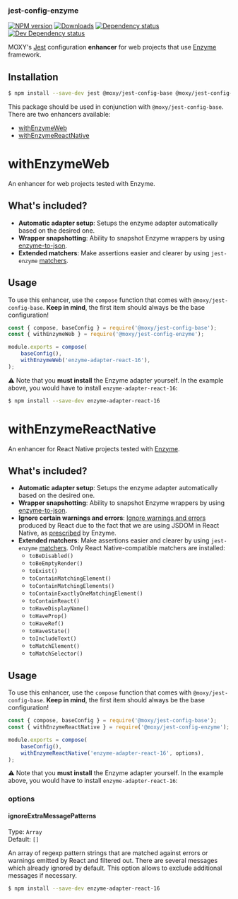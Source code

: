 ### jest-config-enzyme

[![NPM version][npm-image]][npm-url] [![Downloads][downloads-image]][npm-url]
[![Dependency status][david-dm-image]][david-dm-url] [![Dev Dependency status][david-dm-dev-image]][david-dm-dev-url]

[npm-url]:https://npmjs.org/package/@moxy/jest-config-enzyme
[npm-image]:https://img.shields.io/npm/v/@moxy/jest-config-enzyme.svg
[downloads-image]:https://img.shields.io/npm/dm/@moxy/jest-config-enzyme.svg
[david-dm-url]:https://david-dm.org/moxystudio/jest-config?path=packages/jest-config-enzyme
[david-dm-image]:https://img.shields.io/david/moxystudio/jest-config.svg?path=packages/jest-config-enzyme
[david-dm-dev-url]:https://david-dm.org/moxystudio/jest-config?type=dev&path=packages/jest-config-enzyme
[david-dm-dev-image]:https://img.shields.io/david/dev/moxystudio/jest-config.svg?path=packages/jest-config-enzyme

MOXY's [Jest](https://jestjs.io/) configuration **enhancer** for web projects that use [Enzyme](https://github.com/airbnb/enzyme) framework.

## Installation

```sh
$ npm install --save-dev jest @moxy/jest-config-base @moxy/jest-config-enzyme
```

This package should be used in conjunction with `@moxy/jest-config-base`. There are two enhancers available:

- [withEnzymeWeb](#withenzymeweb)
- [withEnzymeReactNative](#withenzymereactnative)

# withEnzymeWeb

An enhancer for web projects tested with Enzyme.

## What's included?

- **Automatic adapter setup**: Setups the enzyme adapter automatically based on the desired one.
- **Wrapper snapshotting**: Ability to snapshot Enzyme wrappers by using [enzyme-to-json](https://www.npmjs.com/package/enzyme-to-json).
- **Extended matchers**: Make assertions easier and clearer by using `jest-enzyme` [matchers](https://github.com/FormidableLabs/enzyme-matchers/tree/master/packages/jest-enzyme#assertions).

## Usage

To use this enhancer, use the `compose` function that comes with `@moxy/jest-config-base`. **Keep in mind**, the first item should always be the base configuration!

```js
const { compose, baseConfig } = require('@moxy/jest-config-base');
const { withEnzymeWeb } = require('@moxy/jest-config-enzyme');

module.exports = compose(
    baseConfig(),
    withEnzymeWeb('enzyme-adapter-react-16'),
);
```

⚠️ Note that you **must install** the Enzyme adapter yourself. In the example above, you would have to install `enzyme-adapter-react-16`:

```sh
$ npm install --save-dev enzyme-adapter-react-16
```

# withEnzymeReactNative

An enhancer for React Native projects tested with [Enzyme](https://github.com/airbnb/enzyme).

## What's included?

- **Automatic adapter setup**: Setups the enzyme adapter automatically based on the desired one.
- **Wrapper snapshotting**: Ability to snapshot Enzyme wrappers by using [enzyme-to-json](https://www.npmjs.com/package/enzyme-to-json).
- **Ignore certain warnings and errors**: [Ignore warnings and errors](https://github.com/enzymejs/enzyme/issues/831) produced by React due to the fact that we are using JSDOM in React Native, as [prescribed](https://enzymejs.github.io/enzyme/docs/guides/react-native.html) by Enzyme.
- **Extended matchers**: Make assertions easier and clearer by using `jest-enzyme` [matchers](https://github.com/FormidableLabs/enzyme-matchers/tree/master/packages/jest-enzyme#assertions). Only React Native-compatible matchers are installed:
    - `toBeDisabled()`
    - `toBeEmptyRender()`
    - `toExist()`
    - `toContainMatchingElement()`
    - `toContainMatchingElements()`
    - `toContainExactlyOneMatchingElement()`
    - `toContainReact()`
    - `toHaveDisplayName()`
    - `toHaveProp()`
    - `toHaveRef()`
    - `toHaveState()`
    - `toIncludeText()`
    - `toMatchElement()`
    - `toMatchSelector()`

## Usage

To use this enhancer, use the `compose` function that comes with `@moxy/jest-config-base`. **Keep in mind**, the first item should always be the base configuration!

```js
const { compose, baseConfig } = require('@moxy/jest-config-base');
const { withEnzymeReactNative } = require('@moxy/jest-config-enzyme');

module.exports = compose(
    baseConfig(),
    withEnzymeReactNative('enzyme-adapter-react-16', options),
);
```

⚠️ Note that you **must install** the Enzyme adapter yourself. In the example above, you would have to install `enzyme-adapter-react-16`:

### options

#### ignoreExtraMessagePatterns

Type: `Array`  
Default: `[]`

An array of regexp pattern strings that are matched against errors or warnings emitted by React and filtered out. There are several messages which already ignored by default. This option allows to exclude additional messages if necessary.

```sh
$ npm install --save-dev enzyme-adapter-react-16
```


